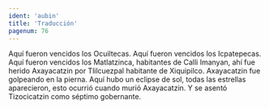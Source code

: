 ```yaml
---
ident: 'aubin'
title: 'Traducción'
pagenum: 76
---
```

Aquí fueron vencidos los Ocuiltecas.
Aquí fueron vencidos los Icpatepecas.
Aquí fueron vencidos los Matlatzinca, habitantes de Calli Imanyan, ahí fue herido Axayacatzin por Tlilcuezpal habitante de Xiquipilco. Axayacatzin fue golpeando en la pierna.
Aquí hubo un eclipse de sol, todas las estrellas aparecieron, esto ocurrió cuando murió Axayacatzin.
Y se asentó Tizocicatzin como séptimo gobernante. 
